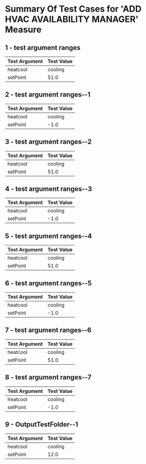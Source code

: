 # Summary Of Test Cases for 'ADD HVAC AVAILABILITY MANAGER' Measure
 
## 1 - test argument ranges
| Test Argument | Test Value |
| ------------- | ---------- |
| heatcool |cooling |
| setPoint |51.0 |
 
## 2 - test argument ranges--1
| Test Argument | Test Value |
| ------------- | ---------- |
| heatcool |cooling |
| setPoint |-1.0 |
 
## 3 - test argument ranges--2
| Test Argument | Test Value |
| ------------- | ---------- |
| heatcool |cooling |
| setPoint |51.0 |
 
## 4 - test argument ranges--3
| Test Argument | Test Value |
| ------------- | ---------- |
| heatcool |cooling |
| setPoint |-1.0 |
 
## 5 - test argument ranges--4
| Test Argument | Test Value |
| ------------- | ---------- |
| heatcool |cooling |
| setPoint |51.0 |
 
## 6 - test argument ranges--5
| Test Argument | Test Value |
| ------------- | ---------- |
| heatcool |cooling |
| setPoint |-1.0 |
 
## 7 - test argument ranges--6
| Test Argument | Test Value |
| ------------- | ---------- |
| heatcool |cooling |
| setPoint |51.0 |
 
## 8 - test argument ranges--7
| Test Argument | Test Value |
| ------------- | ---------- |
| heatcool |cooling |
| setPoint |-1.0 |
 
## 9 - OutputTestFolder--1
| Test Argument | Test Value |
| ------------- | ---------- |
| heatcool |cooling |
| setPoint |12.0 |
 
